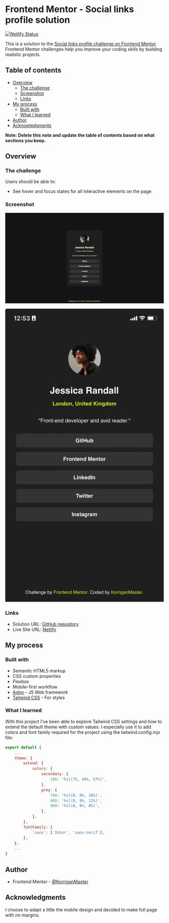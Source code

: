 # Frontend Mentor - Social links profile solution

[![Netlify Status](https://api.netlify.com/api/v1/badges/58c97310-e614-4d7d-96ef-4dd9e40c398e/deploy-status)](https://app.netlify.com/sites/fem-social-links-profile/deploys)

This is a solution to the [Social links profile challenge on Frontend Mentor](https://www.frontendmentor.io/challenges/social-links-profile-UG32l9m6dQ). Frontend Mentor challenges help you improve your coding skills by building realistic projects. 

## Table of contents

- [Overview](#overview)
  - [The challenge](#the-challenge)
  - [Screenshot](#screenshot)
  - [Links](#links)
- [My process](#my-process)
  - [Built with](#built-with)
  - [What I learned](#what-i-learned)
- [Author](#author)
- [Acknowledgments](#acknowledgments)

**Note: Delete this note and update the table of contents based on what sections you keep.**

## Overview

### The challenge

Users should be able to:

- See hover and focus states for all interactive elements on the page

### Screenshot

![](./design/screenshot.png)

![](./design/mobile-screenshot.png)

### Links

- Solution URL: [GitHub repository](https://github.com/KorriganMaster/social-links-profile)
- Live Site URL: [Netlify](https://links.korrigansoft.com)

## My process

### Built with

- Semantic HTML5 markup
- CSS custom properties
- Flexbox
- Mobile-first workflow
- [Astro](https://astro.build) - JS Web framework
- [Tailwind CSS](https://tailwindcss.com) - For styles

### What I learned

With this project I've been able to explore Tailwind CSS settings and how to extend the default theme with custom values. I especially use it to add colors and font family required for the project using the tailwind.config.mjs file:

```js
export default {
	...
	theme: {
		extend: {
			colors: {
				secondary: {
					100: 'hsl(75, 94%, 57%)',
				},
				grey: {
					700: 'hsl(0, 0%, 20%)',
					800: 'hsl(0, 0%, 12%)',
					900: 'hsl(0, 0%, 8%)',
				},
			},
		},
		fontFamily: {
			'sans': ['Inter', 'sans-serif'],
		},
	},
	...
}
```

## Author

- Frontend Mentor - [@KorriganMaster](https://www.frontendmentor.io/profile/KorriganMaster)

## Acknowledgments

I choose to adapt a little the mobile design and decided to make full page with no margins.
